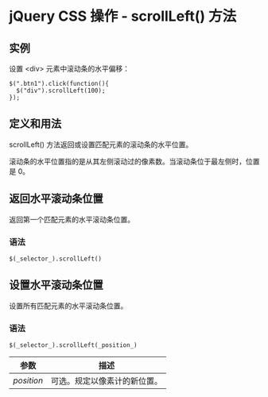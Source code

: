 # jQuery CSS 操作 - scrollLeft() 方法



## 实例

设置 &lt;div&gt; 元素中滚动条的水平偏移：

```
$(".btn1").click(function(){
  $("div").scrollLeft(100);
});

```

## 定义和用法

scrollLeft() 方法返回或设置匹配元素的滚动条的水平位置。

滚动条的水平位置指的是从其左侧滚动过的像素数。当滚动条位于最左侧时，位置是 0。

## 返回水平滚动条位置

返回第一个匹配元素的水平滚动条位置。

### 语法

```
$(_selector_).scrollLeft()
```

## 设置水平滚动条位置

设置所有匹配元素的水平滚动条位置。

### 语法

```
$(_selector_).scrollLeft(_position_)
```

| 参数 | 描述 |
| --- | --- |
| _position_ | 可选。规定以像素计的新位置。 |



